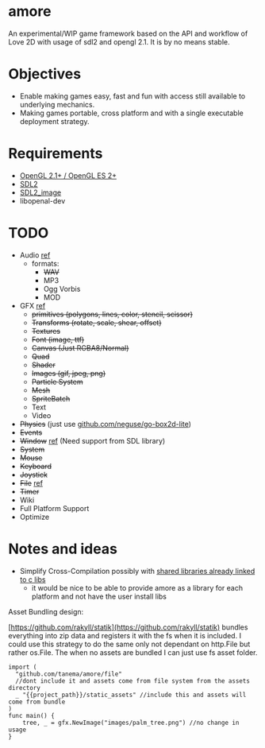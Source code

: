 # amore

An experimental/WIP game framework based on the API and workflow of Love 2D with
usage of sdl2 and opengl 2.1. It is by no means stable.

Objectives
==========
* Enable making games easy, fast and fun with access still available to underlying mechanics.
* Making games portable, cross platform and with a single executable deployment strategy.
 
Requirements
============
* [OpenGL 2.1+ / OpenGL ES 2+](https://www.opengl.org/wiki/Getting_Started)
* [SDL2](http://libsdl.org/download-2.0.php)
* [SDL2_image](http://www.libsdl.org/projects/SDL_image/)
* libopenal-dev

TODO
=====
* Audio [ref](https://love2d.org/wiki/love.audio)
  - formats:
    * ~~WAV~~
    * MP3
    * Ogg Vorbis
    * MOD
* GFX [ref](https://love2d.org/wiki/love.graphics)
  - ~~primitives (polygons, lines, color, stencil, scissor)~~
  - ~~Transforms (rotate, scale, shear, offset)~~
  - ~~Textures~~
  - ~~Font (image, ttf)~~
  - ~~Canvas (Just RGBA8/Normal)~~
  - ~~Quad~~
  - ~~Shader~~
  - ~~Images (gif, jpeg, png)~~
  - ~~Particle System~~
  - ~~Mesh~~
  - ~~SpriteBatch~~
  - Text
  - Video
* ~~Physics~~ (just use [github.com/neguse/go-box2d-lite](https://github.com/neguse/go-box2d-lite))
* ~~Events~~
* ~~Window~~ [ref](https://love2d.org/wiki/love.window) (Need support from SDL library)
* ~~System~~
* ~~Mouse~~
* ~~Keyboard~~
* ~~Joystick~~
* ~~File~~ [ref](https://love2d.org/wiki/love.filesystem)
* ~~Timer~~
* Wiki
* Full Platform Support
* Optimize

Notes and ideas
====

* Simplify Cross-Compilation possibly with [shared libraries already linked to c libs](http://blog.ralch.com/tutorial/golang-sharing-libraries/)
  - it would be nice to be able to provide amore as a library for each platform and not have the user install libs

Asset Bundling design:
 
[https://github.com/rakyll/statik](https://github.com/rakyll/statik) bundles everything into 
zip data and registers it with the fs when it is included. I could use this strategy
to do the same only not dependant on http.File but rather os.File. The when no assets
are bundled I can just use fs asset folder.

```golang
import (
  "github.com/tanema/amore/file"
  //dont include it and assets come from file system from the assets directory
  _ "{{project_path}}/static_assets" //include this and assets will come from bundle
)
func main() {
	tree, _ = gfx.NewImage("images/palm_tree.png") //no change in usage
}
```

